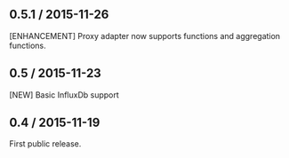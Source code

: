 
## 0.5.1 / 2015-11-26

[ENHANCEMENT] Proxy adapter now supports functions and aggregation functions.

## 0.5 / 2015-11-23

[NEW] Basic InfluxDb support


## 0.4 / 2015-11-19

First public release.
